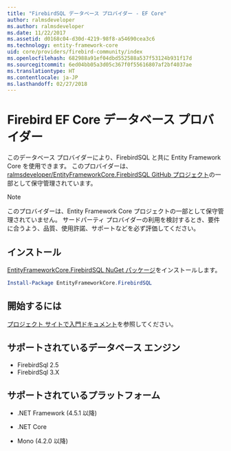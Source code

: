 ```yaml
---
title: "FirebirdSQL データベース プロバイダー - EF Core"
author: ralmsdeveloper
ms.author: ralmsdeveloper
ms.date: 11/22/2017
ms.assetid: d0168c04-d30d-4219-98f8-a54690cea3c6
ms.technology: entity-framework-core
uid: core/providers/firebird-community/index
ms.openlocfilehash: 682988a91ef04dbd552588a537f53124b931f17d
ms.sourcegitcommit: 6ed04bb05a3d05c367f0f55616807af2bf4037ae
ms.translationtype: HT
ms.contentlocale: ja-JP
ms.lasthandoff: 02/27/2018
---
```

# <a name="firebird-ef-core-database-provider"></a>Firebird EF Core データベース プロバイダー

このデータベース プロバイダーにより、FirebirdSQL と共に Entity Framework Core を使用できます。 このプロバイダーは、[ralmsdeveloper/EntityFrameworkCore.FirebirdSQL GitHub プロジェクト](https://github.com/ralmsdeveloper/EntityFrameworkCore.FirebirdSQL)の一部として保守管理されています。

> [!NOTE]  
>
> このプロバイダーは、Entity Framework Core プロジェクトの一部として保守管理されていません。 サードパーティ プロバイダーの利用を検討するとき、要件に合うよう、品質、使用許諾、サポートなどを必ず評価してください。

## <a name="install"></a>インストール

[EntityFrameworkCore.FirebirdSQL NuGet パッケージ](https://www.nuget.org/packages/EntityFrameworkCore.FirebirdSQL)をインストールします。

``` powershell
Install-Package EntityFrameworkCore.FirebirdSQL
```

## <a name="get-started"></a>開始するには

[プロジェクト サイトで入門ドキュメント](https://github.com/ralmsdeveloper/EntityFrameworkCore.FirebirdSQL/wiki)を参照してください。

## <a name="supported-database-engines"></a>サポートされているデータベース エンジン

* FirebirdSql 2.5
* FirebirdSql 3.X

## <a name="supported-platforms"></a>サポートされているプラットフォーム

* .NET Framework (4.5.1 以降)

* .NET Core

* Mono (4.2.0 以降)
